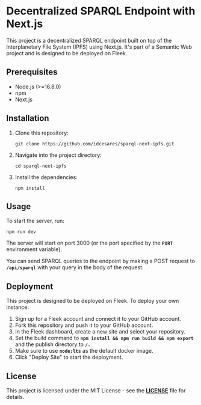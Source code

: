 # **Decentralized SPARQL Endpoint with Next.js**

This project is a decentralized SPARQL endpoint built on top of the Interplanetary File System (IPFS) using Next.js. It's part of a Semantic Web project and is designed to be deployed on Fleek.

## **Prerequisites**

- Node.js (>=16.8.0)
- npm
- Next.js

## **Installation**

1. Clone this repository:
    
    ```
    git clone https://github.com/idcesares/sparql-next-ipfs.git
    ```
    
2. Navigate into the project directory:
    
    ```
    cd sparql-next-ipfs
    ```
    
3. Install the dependencies:
    
    ```
    npm install
    ```
    

## **Usage**

To start the server, run:

```
npm run dev

```

The server will start on port 3000 (or the port specified by the **`PORT`** environment variable).

You can send SPARQL queries to the endpoint by making a POST request to **`/api/sparql`** with your query in the body of the request.

## **Deployment**

This project is designed to be deployed on Fleek. To deploy your own instance:

1. Sign up for a Fleek account and connect it to your GitHub account.
2. Fork this repository and push it to your GitHub account.
3. In the Fleek dashboard, create a new site and select your repository.
4. Set the build command to **`npm install && npm run build && npm export`** and the publish directory to **`/.`**
5. Make sure to use **`node:lts`** as the default docker image.
6. Click "Deploy Site" to start the deployment.

## **License**

This project is licensed under the MIT License - see the **[LICENSE](LICENSE)** file for details.